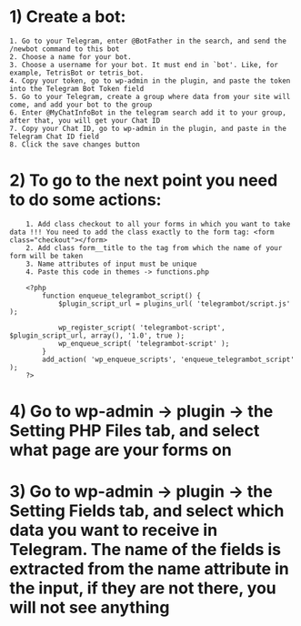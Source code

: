 # 1) Create a bot:
    1. Go to your Telegram, enter @BotFather in the search, and send the /newbot command to this bot
    2. Choose a name for your bot.
    3. Choose a username for your bot. It must end in `bot'. Like, for example, TetrisBot or tetris_bot.
    4. Copy your token, go to wp-admin in the plugin, and paste the token into the Telegram Bot Token field
    5. Go to your Telegram, create a group where data from your site will come, and add your bot to the group
    6. Enter @MyChatInfoBot in the telegram search add it to your group, after that, you will get your Chat ID
    7. Copy your Chat ID, go to wp-admin in the plugin, and paste in the Telegram Chat ID field
    8. Click the save changes button
# 2) To go to the next point you need to do some actions:
        1. Add class checkout to all your forms in which you want to take data !!! You need to add the class exactly to the form tag: <form class="checkout"></form>
        2. Add class form__title to the tag from which the name of your form will be taken
        3. Name attributes of input must be unique
        4. Paste this code in themes -> functions.php
```    
    <?php
        function enqueue_telegrambot_script() {
            $plugin_script_url = plugins_url( 'telegrambot/script.js' );
     
            wp_register_script( 'telegrambot-script', $plugin_script_url, array(), '1.0', true );
            wp_enqueue_script( 'telegrambot-script' );
        }
        add_action( 'wp_enqueue_scripts', 'enqueue_telegrambot_script' ); 
    ?>
```
# 4) Go to wp-admin -> plugin -> the Setting PHP Files tab, and select what page are your forms on        
# 3) Go to wp-admin -> plugin -> the Setting Fields tab, and select which data you want to receive in Telegram. The name of the fields is extracted from the name attribute in the input, if they are not there, you will not see anything